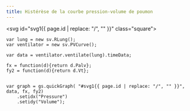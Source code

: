 ```yaml
---
title: Histérèse de la courbe pression-volume de poumon
---
```

<svg id="svg1{{ page.id | replace: "/", "" }}" class="square"></svg>

	var lung = new sv.RLung();
	var ventilator = new sv.PVCurve();

	var data = ventilator.ventilate(lung).timeData;

	fx = function(d){return d.Palv};
	fy2 = function(d){return d.Vt};


	var graph = gs.quickGraph( "#svg1{{ page.id | replace: "/", "" }}", data, fx, fy2)
		.setidx("Pressure")
		.setidy("Volume");

<script>

	var lung = new sv.RLung();
	var ventilator = new sv.PVCurve();

	var data = ventilator.ventilate(lung).timeData;

	fx = function(d){return d.Palv};
	fy2 = function(d){return d.Vt};


	var graph = gs.quickGraph( "#svg1{{ page.id | replace: "/", "" }}", data, fx, fy2)
		.setidx("Pressure")
		.setidy("Volume");

</script>
